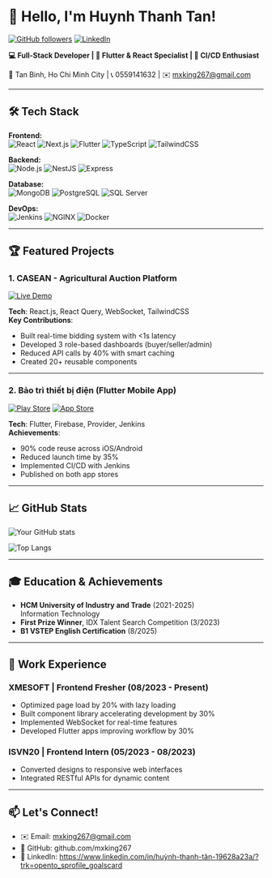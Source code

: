 # 👋 Hello, I'm Huynh Thanh Tan! 

[![GitHub followers](https://img.shields.io/github/followers/mxking267?style=social)](https://github.com/mxking267)
[![LinkedIn](https://img.shields.io/badge/LinkedIn-0077B5?style=flat&logo=linkedin&logoColor=white)](www.linkedin.com/in/thanh-tan-19628a23a)

**💻 Full-Stack Developer | 🚀 Flutter & React Specialist | 🌱 CI/CD Enthusiast**

📍 Tan Binh, Ho Chi Minh City | 📞 0559141632 | ✉️ mxking267@gmail.com

---

## 🛠 Tech Stack

**Frontend:**  
![React](https://img.shields.io/badge/React-20232A?style=flat&logo=react&logoColor=61DAFB)
![Next.js](https://img.shields.io/badge/Next.js-000000?style=flat&logo=nextdotjs&logoColor=white)
![Flutter](https://img.shields.io/badge/Flutter-02569B?style=flat&logo=flutter&logoColor=white)
![TypeScript](https://img.shields.io/badge/TypeScript-007ACC?style=flat&logo=typescript&logoColor=white)
![TailwindCSS](https://img.shields.io/badge/Tailwind_CSS-38B2AC?style=flat&logo=tailwind-css&logoColor=white)

**Backend:**  
![Node.js](https://img.shields.io/badge/Node.js-339933?style=flat&logo=nodedotjs&logoColor=white)
![NestJS](https://img.shields.io/badge/NestJS-E0234E?style=flat&logo=nestjs&logoColor=white)
![Express](https://img.shields.io/badge/Express-000000?style=flat&logo=express&logoColor=white)

**Database:**  
![MongoDB](https://img.shields.io/badge/MongoDB-4EA94B?style=flat&logo=mongodb&logoColor=white)
![PostgreSQL](https://img.shields.io/badge/PostgreSQL-316192?style=flat&logo=postgresql&logoColor=white)
![SQL Server](https://img.shields.io/badge/SQL_Server-CC2927?style=flat&logo=microsoft-sql-server&logoColor=white)

**DevOps:**  
![Jenkins](https://img.shields.io/badge/Jenkins-D24939?style=flat&logo=jenkins&logoColor=white)
![NGINX](https://img.shields.io/badge/NGINX-009639?style=flat&logo=nginx&logoColor=white)
![Docker](https://img.shields.io/badge/Docker-2496ED?style=flat&logo=docker&logoColor=white)

---

## 🏆 Featured Projects

### 1. CASEAN - Agricultural Auction Platform
[![Live Demo](https://img.shields.io/badge/Live_Demo-FF5722?style=flat&logo=google-chrome&logoColor=white)](https://casean-client.xmesolutions.com)

**Tech**: React.js, React Query, WebSocket, TailwindCSS  
**Key Contributions**:
- Built real-time bidding system with <1s latency
- Developed 3 role-based dashboards (buyer/seller/admin)
- Reduced API calls by 40% with smart caching
- Created 20+ reusable components

---

### 2. Bảo trì thiết bị điện (Flutter Mobile App)
[![Play Store](https://img.shields.io/badge/Google_Play-414141?style=flat&logo=google-play&logoColor=white)](https://play.google.com/store/apps/details?id=com.dien_lanh_khoa_van.app)
[![App Store](https://img.shields.io/badge/App_Store-0D96F6?style=flat&logo=app-store&logoColor=white)](https://apps.apple.com/us/app/bao-tri-thiết-bị-diện/id6748032628)

**Tech**: Flutter, Firebase, Provider, Jenkins  
**Achievements**:
- 90% code reuse across iOS/Android
- Reduced launch time by 35%
- Implemented CI/CD with Jenkins
- Published on both app stores

---

## 📈 GitHub Stats

![Your GitHub stats](https://github-readme-stats.vercel.app/api?username=mxking267&show_icons=true&theme=radical&hide=contribs)

![Top Langs](https://github-readme-stats.vercel.app/api/top-langs/?username=mxking267&layout=compact&hide=html,css)

---

## 🎓 Education & Achievements
- **HCM University of Industry and Trade** (2021-2025)  
  Information Technology
- **First Prize Winner**, IDX Talent Search Competition (3/2023)
- **B1 VSTEP English Certification** (8/2025)

---

## 💼 Work Experience

### XMESOFT | Frontend Fresher (08/2023 - Present)
- Optimized page load by 20% with lazy loading
- Built component library accelerating development by 30%
- Implemented WebSocket for real-time features
- Developed Flutter apps improving workflow by 30%

### ISVN20 | Frontend Intern (05/2023 - 08/2023)
- Converted designs to responsive web interfaces
- Integrated RESTful APIs for dynamic content

---

## 📫 Let's Connect!
- ✉️ Email: mxking267@gmail.com
- 🔗 GitHub: github.com/mxking267
- 💼 LinkedIn: https://www.linkedin.com/in/huỳnh-thanh-tân-19628a23a/?trk=opento_sprofile_goalscard
